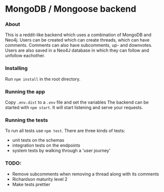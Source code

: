 # MongoDB / Mongoose backend

### About

This is a reddit-like backend which uses a combination of MongoDB and Neo4j. 
Users can be created which can create threads, which can have comments. Comments can also have subcomments, up- and downvotes.
Users are also saved in a Neo4J database in which they can follow and unfollow eachother.

### Installing

Run `npm install` in the root directory.

### Running the app

Copy `.env.dist` to a `.env` file and set the variables
The backend can be started with `npm start`. It will start listening and serve your requests.

### Running the tests

To run all tests use `npm test`. There are three kinds of tests:
- unit tests on the schemas
- integration tests on the endpoints
- system tests by walking through a 'user journey'

### TODO:

- Remove subcomments when removing a thread along with its comments
- Richardson maturity level 2
- Make tests prettier

